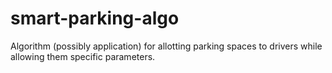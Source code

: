# smart-parking-algo
Algorithm (possibly application) for allotting parking spaces to drivers while allowing them specific parameters.
